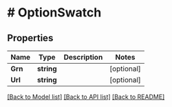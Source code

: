 # # OptionSwatch


## Properties 


Name | Type | Description | Notes
------------ | ------------- | ------------- | -------------
**Grn**| **string** |   | [optional]
**Url**| **string** |   | [optional]


[[Back to Model list]](../../README.md#models) [[Back to API list]](../../README.md#endpoints) [[Back to README]](../../README.md)

